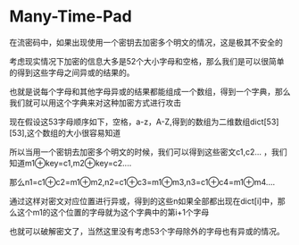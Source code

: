 # Many-Time-Pad
在流密码中，如果出现使用一个密钥去加密多个明文的情况，这是极其不安全的

考虑现实情况下加密的信息大多是52个大小字母和空格，那么我们是可以很简单的得到这些字母之间异或的结果的。

也就是说每个字母和其他字母异或的结果都能组成一个数组，得到一个字典，那么我们就可以用这个字典来对这种加密方式进行攻击

现在假设这53字母顺序如下，空格，a-z，A-Z,得到的数组为二维数组dict[53][53],这个数组的大小很容易知道

所以当用一个密钥去加密多个明文的时候，我们可以得到这些密文c1,c2... ，我们知道m1⊕key=c1,m2⊕key=c2....

那么n1=c1⊕c2=m1⊕m2,n2=c1⊕c3=m1⊕m3,n3=c1⊕c4=m1⊕m4....

通过这样对密文对应位置进行异或，得到的这些n如果全部都出现在dict[i]中，那么这个m1的这个位置的字母就为这个字典中的第i+1个字母

也就可以破解密文了，当然这里没有考虑53个字母除外的字母也有异或的情况。

